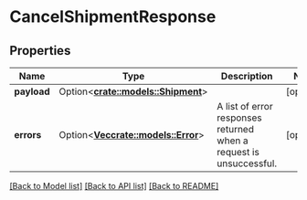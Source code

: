 # CancelShipmentResponse

## Properties

Name | Type | Description | Notes
------------ | ------------- | ------------- | -------------
**payload** | Option<[**crate::models::Shipment**](Shipment.md)> |  | [optional]
**errors** | Option<[**Vec<crate::models::Error>**](Error.md)> | A list of error responses returned when a request is unsuccessful. | [optional]

[[Back to Model list]](../README.md#documentation-for-models) [[Back to API list]](../README.md#documentation-for-api-endpoints) [[Back to README]](../README.md)


